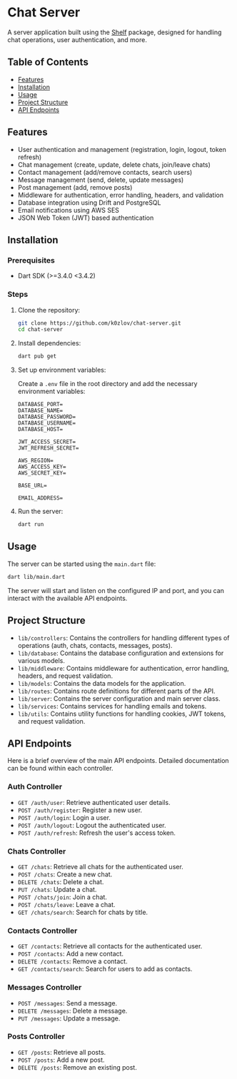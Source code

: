
# Chat Server

A server application built using the [Shelf](https://pub.dev/packages/shelf) package, designed for handling chat operations, user authentication, and more.

## Table of Contents

- [Features](#features)
- [Installation](#installation)
- [Usage](#usage)
- [Project Structure](#project-structure)
- [API Endpoints](#api-endpoints)

## Features

- User authentication and management (registration, login, logout, token refresh)
- Chat management (create, update, delete chats, join/leave chats)
- Contact management (add/remove contacts, search users)
- Message management (send, delete, update messages)
- Post management (add, remove posts)
- Middleware for authentication, error handling, headers, and validation
- Database integration using Drift and PostgreSQL
- Email notifications using AWS SES
- JSON Web Token (JWT) based authentication

## Installation

### Prerequisites

- Dart SDK (>=3.4.0 <3.4.2)

### Steps

1. Clone the repository:

    ```sh
    git clone https://github.com/k0zlov/chat-server.git
    cd chat-server
    ```

2. Install dependencies:

    ```sh
    dart pub get
    ```

3. Set up environment variables:

    Create a `.env` file in the root directory and add the necessary environment variables:

    ```env
    DATABASE_PORT=
    DATABASE_NAME=
    DATABASE_PASSWORD=
    DATABASE_USERNAME=
    DATABASE_HOST=

    JWT_ACCESS_SECRET=
    JWT_REFRESH_SECRET=

    AWS_REGION=
    AWS_ACCESS_KEY=
    AWS_SECRET_KEY=

    BASE_URL=

    EMAIL_ADDRESS=
    ```

4. Run the server:

    ```sh
    dart run
    ```

## Usage

The server can be started using the `main.dart` file:

```sh
dart lib/main.dart
```

The server will start and listen on the configured IP and port, and you can interact with the available API endpoints.

## Project Structure

- `lib/controllers`: Contains the controllers for handling different types of operations (auth, chats, contacts, messages, posts).
- `lib/database`: Contains the database configuration and extensions for various models.
- `lib/middleware`: Contains middleware for authentication, error handling, headers, and request validation.
- `lib/models`: Contains the data models for the application.
- `lib/routes`: Contains route definitions for different parts of the API.
- `lib/server`: Contains the server configuration and main server class.
- `lib/services`: Contains services for handling emails and tokens.
- `lib/utils`: Contains utility functions for handling cookies, JWT tokens, and request validation.

## API Endpoints

Here is a brief overview of the main API endpoints. Detailed documentation can be found within each controller.

### Auth Controller

- `GET /auth/user`: Retrieve authenticated user details.
- `POST /auth/register`: Register a new user.
- `POST /auth/login`: Login a user.
- `POST /auth/logout`: Logout the authenticated user.
- `POST /auth/refresh`: Refresh the user's access token.

### Chats Controller

- `GET /chats`: Retrieve all chats for the authenticated user.
- `POST /chats`: Create a new chat.
- `DELETE /chats`: Delete a chat.
- `PUT /chats`: Update a chat.
- `POST /chats/join`: Join a chat.
- `POST /chats/leave`: Leave a chat.
- `GET /chats/search`: Search for chats by title.

### Contacts Controller

- `GET /contacts`: Retrieve all contacts for the authenticated user.
- `POST /contacts`: Add a new contact.
- `DELETE /contacts`: Remove a contact.
- `GET /contacts/search`: Search for users to add as contacts.

### Messages Controller

- `POST /messages`: Send a message.
- `DELETE /messages`: Delete a message.
- `PUT /messages`: Update a message.

### Posts Controller

- `GET /posts`: Retrieve all posts.
- `POST /posts`: Add a new post.
- `DELETE /posts`: Remove an existing post.

